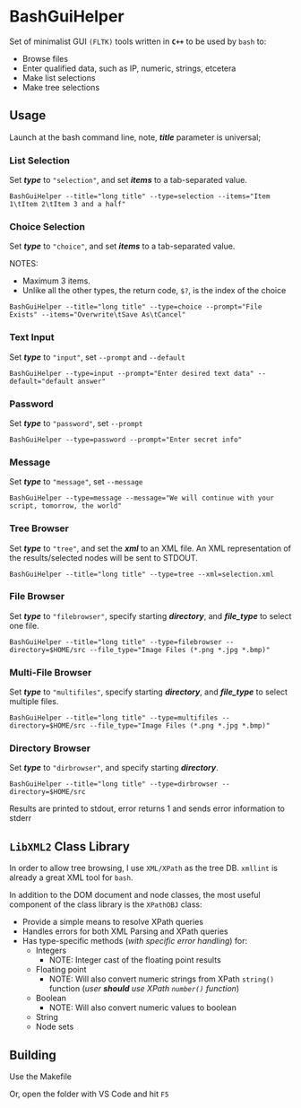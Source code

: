 # BashGuiHelper
Set of minimalist GUI `(FLTK)` tools written in **`C++`** to be used by `bash` to:
- Browse files
- Enter qualified data, such as IP, numeric, strings, etcetera
- Make list selections
- Make tree selections

## Usage
Launch at the bash command line, note, ***title*** parameter is universal;
### List Selection
Set ***type*** to `"selection"`, and set ***items*** to a tab-separated value.

  `BashGuiHelper --title="long title" --type=selection --items="Item 1\tItem 2\tItem 3 and a half"`

### Choice Selection
Set ***type*** to `"choice"`, and set ***items*** to a tab-separated value.

NOTES:
 - Maximum 3 items.
 - Unlike all the other types, the return code, `$?`, is the index of the choice

  `BashGuiHelper --title="long title" --type=choice --prompt="File Exists" --items="Overwrite\tSave As\tCancel"`

### Text Input
Set ***type*** to `"input"`, set `--prompt` and `--default`

  `BashGuiHelper --type=input --prompt="Enter desired text data" --default="default answer"`

### Password
Set ***type*** to `"password"`, set `--prompt`

  `BashGuiHelper --type=password --prompt="Enter secret info"`

### Message
Set ***type*** to `"message"`, set `--message`

  `BashGuiHelper --type=message --message="We will continue with your script, tomorrow, the world"`

### Tree Browser
Set ***type*** to `"tree"`, and set the ***xml*** to an XML file.  An XML representation of the results/selected nodes will be sent to STDOUT.
  
  `BashGuiHelper --title="long title" --type=tree --xml=selection.xml`

### File Browser
Set ***type*** to `"filebrowser"`, specify starting ***directory***, and ***file_type*** to select one file.
  
  `BashGuiHelper --title="long title" --type=filebrowser --directory=$HOME/src --file_type="Image Files (*.png *.jpg *.bmp)"`

### Multi-File Browser
Set ***type*** to `"multifiles"`, specify starting ***directory***, and ***file_type*** to select multiple files.
  
  `BashGuiHelper --title="long title" --type=multifiles --directory=$HOME/src --file_type="Image Files (*.png *.jpg *.bmp)"`

### Directory Browser
Set ***type*** to `"dirbrowser"`, and specify starting ***directory***.
  
  `BashGuiHelper --title="long title" --type=dirbrowser --directory=$HOME/src`

Results are printed to stdout, error returns 1 and sends error information to stderr

## `LibXML2` Class Library
In order to allow tree browsing, I use `XML/XPath` as the tree DB. `xmllint` is already a great XML tool for `bash`.

In addition to the DOM document and node classes, the most useful component of the class library is the `XPathOBJ` class:
- Provide a simple means to resolve XPath queries
- Handles errors for both XML Parsing and XPath queries
- Has type-specific methods (*with specific error handling*) for:
  - Integers
    - NOTE: Integer cast of the floating point results
  - Floating point
    - NOTE: Will also convert numeric strings from XPath `string()` function (*user ***should*** use XPath `number()` function*)
  - Boolean
    - NOTE: Will also convert numeric values to boolean
  - String
  - Node sets

## Building
Use the Makefile

Or, open the folder with VS Code and hit `F5`

